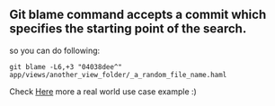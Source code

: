 ## Git blame command accepts a commit which specifies the starting point of the search.

so you can do following:

```
git blame -L6,+3 "04038dee^" app/views/another_view_folder/_a_random_file_name.haml
```

Check [Here](http://zsoltfabok.com/blog/2012/02/git-blame-line-history/) more a real world use case example :)
